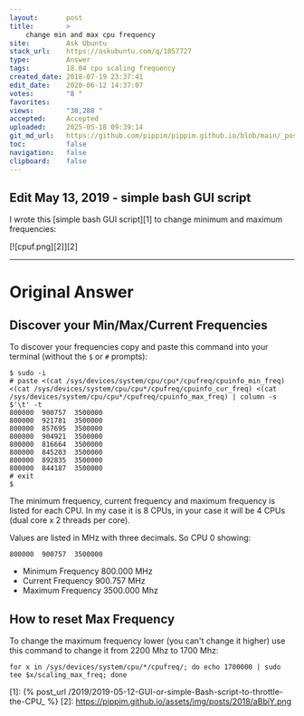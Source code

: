 ```yaml
---
layout:       post
title:        >
    change min and max cpu frequency
site:         Ask Ubuntu
stack_url:    https://askubuntu.com/q/1057727
type:         Answer
tags:         18.04 cpu scaling frequency
created_date: 2018-07-19 23:37:41
edit_date:    2020-06-12 14:37:07
votes:        "8 "
favorites:    
views:        "38,288 "
accepted:     Accepted
uploaded:     2025-05-18 09:39:14
git_md_url:   https://github.com/pippim/pippim.github.io/blob/main/_posts/2018/2018-07-19-change-min-and-max-cpu-frequency.md
toc:          false
navigation:   false
clipboard:    false
---
```


## Edit May 13, 2019 - simple bash GUI script

I wrote this [simple bash GUI script][1] to change minimum and maximum frequencies:

[![cpuf.png][2]][2]


----------


# Original Answer

## Discover your Min/Max/Current Frequencies

To discover your frequencies copy and paste this command into your terminal (without the `$` or `#` prompts):

``` 
$ sudo -i
# paste <(cat /sys/devices/system/cpu/cpu*/cpufreq/cpuinfo_min_freq) <(cat /sys/devices/system/cpu/cpu*/cpufreq/cpuinfo_cur_freq) <(cat /sys/devices/system/cpu/cpu*/cpufreq/cpuinfo_max_freq) | column -s $'\t' -t
800000  900757  3500000
800000  921781  3500000
800000  857695  3500000
800000  904921  3500000
800000  816664  3500000
800000  845203  3500000
800000  892835  3500000
800000  844187  3500000
# exit
$
```

The minimum frequency, current frequency and maximum frequency is listed for each CPU. In my case it is 8 CPUs, in your case it will be 4 CPUs (dual core x 2 threads per core).

Values are listed in MHz with three decimals. So CPU 0 showing:

``` 
800000  900757  3500000
```

- Minimum Frequency 800.000 MHz
- Current Frequency 900.757 MHz
- Maximum Frequency 3500.000 Mhz

## How to reset Max Frequency

To change the maximum frequency lower (you can't change it higher) use this command to change it from 2200 Mhz to 1700 Mhz:

``` 
for x in /sys/devices/system/cpu/*/cpufreq/; do echo 1700000 | sudo tee $x/scaling_max_freq; done
```


  [1]: {% post_url /2019/2019-05-12-GUI-or-simple-Bash-script-to-throttle-the-CPU_ %}
  [2]: https://pippim.github.io/assets/img/posts/2018/aBbiY.png
